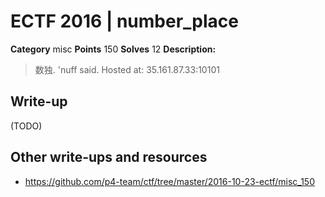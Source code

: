 # ECTF 2016 | number_place

**Category** misc
**Points** 150
**Solves** 12
**Description:**
> 数独. 'nuff said. Hosted at: 35.161.87.33:10101

## Write-up

(TODO)

## Other write-ups and resources

* https://github.com/p4-team/ctf/tree/master/2016-10-23-ectf/misc_150
